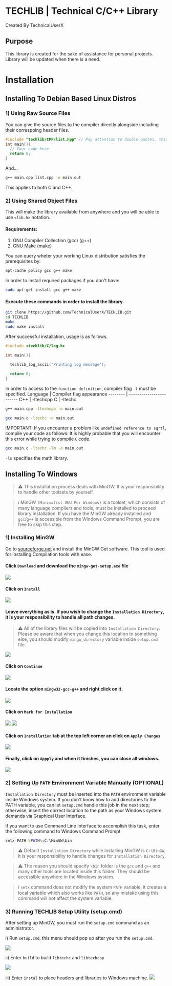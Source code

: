 # TECHLIB | Technical C/C++ Library
Created By TechnicalUserX
## Purpose
This library is created for the sake of assistance for personal projects.
Library will be updated when there is a need.

# Installation
## Installing To Debian Based Linux Distros
### 1) Using Raw Source Files
You can give the source files to the compiler directly alongside including their correspoing header files.
```cpp
#include "techlib/CPP/list.hpp" // Pay attention to double quotes, this is the relative path to your main.cpp file
int main(){
  // Your code here
  return 0;
}
```
And...
```bash
g++ main.cpp list.cpp -o main.out
```
This applies to both C and C++.
### 2) Using Shared Object Files
This will make the library available from anywhere and you will be able to use `<lib.h>` notation.
#### Requirements:
  1. GNU Compiler Collection (gcc) (g++)
  2. GNU Make (make)

You can query wheter your working Linux distribution satisfies the prerequisites by:
```bash
apt-cache policy gcc g++ make
```
In order to install required packages if you don't have:
```bash
sudo apt-get install gcc g++ make
```


#### Execute these commands in order to install the library.
```bash
git clone https://github.com/TechnicalUserX/TECHLIB.git
cd TECHLIB
make
sudo make install
```
After successful installation, usage is as follows.
```c
#include <techlib/C/log.h>

int main(){
  
  techlib_log_ascii("Printing log message");

  return 0;
}
```
In order to access to the `function definition`, compiler flag `-l` must be specified.
Language | Compiler flag appearance
-------- | ------------------------
C++      | -ltechcpp
C        | -ltechc


```bash
g++ main.cpp -ltechcpp -o main.out

gcc main.c -ltechc -o main.out
```
IMPORTANT: If you encounter a problem like `undefined reference to sqrtl`, compile your code as follows:
It is highly probable that you will encounter this error while trying to compile `C` code.
```bash
gcc main.c -ltechc -lm -o main.out
```
`-lm` specifies the math library. 

## Installing To Windows

> ⚠️ This installation process deals with MinGW. It is your responsibility to handle other toolsets by yourself.

> ℹ️ MinGW `(Minimalist GNU For Windows)` is a toolset, which consists of many language compilers and tools, must be installed to proceed library installation.
If you have the MinGW already installed and `gcc`/`g++` is accessible from the Windows Command Prompt, you are free to skip this step.

### 1) Installing MinGW
Go to [sourceforge.net](https://sourceforge.net/projects/mingw/) and install the MinGW Get software. This tool is used for installing
Compilation tools with ease.
#### Click `Download` and download the `mingw-get-setup.exe` file
![](/images/mingw/mingw_1.png)

#### Click on `Install`
![](/images/mingw/mingw_2.png)

#### Leave everything as is. If you wish to change the `Installation Directory`, it is your responsibility to handle all path changes.
> ⚠️ All of the library files will be copied into `Installation Directory`. Please be aware that when you change this location to something else,
> you should modify `mingw_directory` variable inside `setup.cmd` file. 

![](/images/mingw/mingw_3.png)

#### Click on `Continue`
![](/images/mingw/mingw_4.png)

#### Locate the option `mingw32-gcc-g++` and right click on it.
![](/images/mingw/mingw_5.png)

#### Click on `Mark for Installation`
![](/images/mingw/mingw_6.png)
![](/images/mingw/mingw_7.png)

#### Click on `Installation` tab at the top left corner an click on `Apply Changes`
![](/images/mingw/mingw_8.png)

#### Finally, click on `Appply` and when it finishes, you can close all windows.
![](/images/mingw/mingw_9.png)

### 2) Setting Up `PATH` Environment Variable Manually (OPTIONAL)
`Installation Directory` must be inserted into the `PATH` environment variable inside Windows system.
If you don't know how to add directories to the PATH variable, you can let `setup.cmd` handle this job in the next step; otherwise, insert the correct
location to the path as your Windows system demands via Graphical User Interface.

If you want to use Command Line Interface to accomplish this task, enter the following command to Windows Command Prompt
```cmd
setx PATH %PATH%;C:\MinGW\bin
```

> ⚠️ Default `Installation Directory` while installing MinGW is `C:\MinGW`, it is your responsibility to handle changes for `Installation Directory`.

> ⚠️ The reason you should specify `\bin` folder is the `gcc` and `g++` and many other tools are located inside this folder.
> They should be accessible anywhere in the Windows system.

> ℹ️ `setx` command does not modify the system `PATH` variable, it creates a local variable which also works like `PATH`, so any mistake using this command will not affect the system variable.

### 3) Running TECHLIB Setup Utility (setup.cmd)
After setting up MinGW, you must run the `setup.cmd` command as an administrator.

i) Run `setup.cmd`, this menu should pop up after you run the `setup.cmd`.

![](/images/setupcmd/setupcmd_1.png)

ii) Enter `build` to build `libtechc` and `libtechcpp`

![](/images/setupcmd/setupcmd_2.png)

iii) Enter `instal` to place headers and libraries to Windows machine.
![](/images/setupcmd/setupcmd_3.png)











